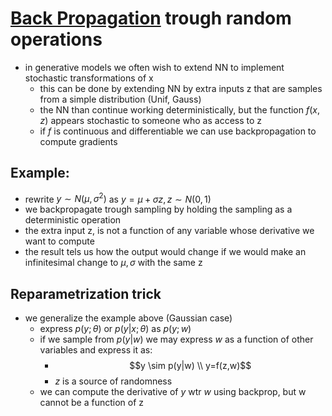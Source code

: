 # [Back Propagation](back_propagation.md) trough random operations
* in generative models we often wish to extend NN to implement stochastic transformations of x
  * this can be done by extending NN by extra inputs z that are samples from a simple distribution (Unif, Gauss)
  * the NN than continue working deterministically, but the function $f(x,z)$ appears stochastic to someone who as access to z
  * if $f$ is continuous and differentiable we can use backpropagation to compute gradients

## Example:
  * rewrite $y \sim N(\mu, \sigma^2)$ as $y = \mu + \sigma z, z \sim N(0,1)$
  * we backpropagate trough sampling by holding the sampling as a deterministic operation
  * the extra input z, is not a function of any variable whose derivative we want to compute
  * the result tels us how the output would change if we would make an infinitesimal change to $\mu, \sigma$ with the same z

## Reparametrization trick
* we generalize the example above (Gaussian case)
  * express $p(y;\theta) \text{ or } p(y|x;\theta)$ as $p(y;w)$
  * if we sample from $p(y|w)$ we may express $w$ as a function of other variables and express it as:
    * $$y \sim p(y|w) \\ y=f(z,w)$$
    * $z$ is a source of randomness
  * we can compute the derivative of $y$ wtr $w$ using backprop, but w cannot be a function of z 